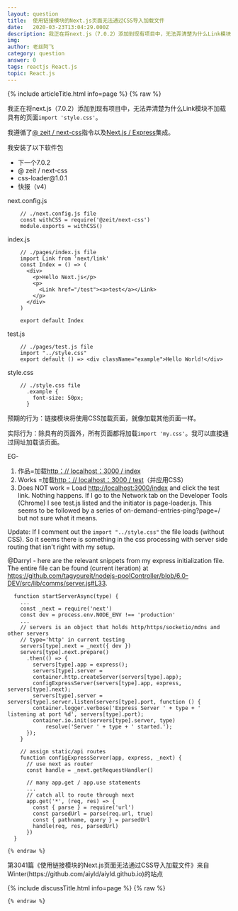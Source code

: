 ```yaml
---
layout: question
title:  使用链接模块的Next.js页面无法通过CSS导入加载文件
date:   2020-03-23T13:04:29.000Z
description: 我正在将next.js（7.0.2）添加到现有项目中，无法弄清楚为什么Link模块不加载具有的页面import 'style.css'。我遵循了\` z...
img: 
author: 老丝阿飞
category: question
answer: 0
tags: reactjs React.js
topic: React.js
---
```

<div class="article-root">
  <div class="article">
    {% include articleTitle.html info=page %}
    {% raw %}
    <div class="article-content"><p><font style="vertical-align: inherit;"><font style="vertical-align: inherit;">我正在将next.js（7.0.2）添加到现有项目中，无法弄清楚为什么Link模块不加载具有的页面</font></font><code>import 'style.css'</code><font style="vertical-align: inherit;"><font style="vertical-align: inherit;">。</font></font></p>

<p><font style="vertical-align: inherit;"><font style="vertical-align: inherit;">我遵循了</font></font><a href="https://github.com/zeit/next-plugins/tree/master/packages/next-css" rel="noreferrer"><font style="vertical-align: inherit;"><font style="vertical-align: inherit;">@ zeit / next-css</font></font></a><font style="vertical-align: inherit;"><font style="vertical-align: inherit;">指令以及</font></font><a href="https://nextjs.org/learn/basics/server-side-support-for-clean-urls/create-a-custom-server" rel="noreferrer"><font style="vertical-align: inherit;"><font style="vertical-align: inherit;">Next.js / Express</font></font></a><font style="vertical-align: inherit;"><font style="vertical-align: inherit;">集成。</font></font></p>

<p><font style="vertical-align: inherit;"><font style="vertical-align: inherit;">我安装了以下软件包</font></font></p>

<ul>
<li><font style="vertical-align: inherit;"><font style="vertical-align: inherit;">下一个7.0.2</font></font></li>
<li><font style="vertical-align: inherit;"><font style="vertical-align: inherit;">@ zeit / next-css </font></font></li>
<li><font style="vertical-align: inherit;"><font style="vertical-align: inherit;">css-loader@1.0.1</font></font></li>
<li><font style="vertical-align: inherit;"><font style="vertical-align: inherit;">快报（v4）</font></font></li>
</ul>

<p><font style="vertical-align: inherit;"><font style="vertical-align: inherit;">next.config.js</font></font></p>

<pre><code>    // ./next.config.js file<font></font>
    const withCSS = require('@zeit/next-css')<font></font>
    module.exports = withCSS() <font></font>
</code></pre>

<p><font style="vertical-align: inherit;"><font style="vertical-align: inherit;">index.js</font></font></p>

<pre><code>    // ./pages/index.js file<font></font>
    import Link from 'next/link'<font></font>
    const Index = () =&gt; (<font></font>
      &lt;div&gt;<font></font>
        &lt;p&gt;Hello Next.js&lt;/p&gt;<font></font>
        &lt;p&gt;<font></font>
          &lt;Link href="/test"&gt;&lt;a&gt;test&lt;/a&gt;&lt;/Link&gt;<font></font>
        &lt;/p&gt;<font></font>
      &lt;/div&gt;<font></font>
    )<font></font>
<font></font>
    export default Index<font></font>
</code></pre>

<p><font style="vertical-align: inherit;"><font style="vertical-align: inherit;">test.js</font></font></p>

<pre><code>    // ./pages/test.js file<font></font>
    import "../style.css"<font></font>
    export default () =&gt; &lt;div className="example"&gt;Hello World!&lt;/div&gt;<font></font>
</code></pre>

<p><font style="vertical-align: inherit;"><font style="vertical-align: inherit;">style.css </font></font></p>

<pre><code>    // ./style.css file<font></font>
      .example {<font></font>
        font-size: 50px;<font></font>
      }<font></font>
</code></pre>

<p><font style="vertical-align: inherit;"><font style="vertical-align: inherit;">预期的行为：链接模块将使用CSS加载页面，就像加载其他页面一样。</font></font></p>

<p><font style="vertical-align: inherit;"><font style="vertical-align: inherit;">实际行为：除具有的页面外，所有页面都将加载</font></font><code>import 'my.css'</code><font style="vertical-align: inherit;"><font style="vertical-align: inherit;">。</font><font style="vertical-align: inherit;">我可以直接通过网址加载该页面。</font></font></p>

<p><font style="vertical-align: inherit;"><font style="vertical-align: inherit;">EG- </font></font></p>

<ol>
<li><font style="vertical-align: inherit;"><font style="vertical-align: inherit;">作品=加载</font></font><a href="http://localhost:3000/index" rel="noreferrer"><font style="vertical-align: inherit;"><font style="vertical-align: inherit;">http：// localhost：3000 / index</font></font></a></li>
<li><font style="vertical-align: inherit;"><font style="vertical-align: inherit;">Works =加载</font></font><a href="http://localhost:3000/test" rel="noreferrer"><font style="vertical-align: inherit;"><font style="vertical-align: inherit;">http：// localhost：3000 / test</font></font></a><font style="vertical-align: inherit;"><font style="vertical-align: inherit;">（并应用CSS）</font></font></li>
<li>Does NOT work = Load <a href="http://localhost:3000/index" rel="noreferrer">http://localhost:3000/index</a> and click the test link.  Nothing happens.  If I go to the Network tab on the Developer Tools (Chrome) I see test.js listed and the initiator is page-loader.js. This seems to be followed by a series of on-demand-entries-ping?page=/ but not sure what it means.</li>
</ol>

<p>Update: If I comment out the <code>import "../style.css"</code> the file loads (without CSS).  So it seems there is something in the css processing with server side routing that isn't right with my setup.</p>

<p>@Darryl - here are the relevant snippets from my express initialization file.  The entire file can be found (current iteration) at <a href="https://github.com/tagyoureit/nodejs-poolController/blob/6.0-DEV/src/lib/comms/server.js#L33" rel="noreferrer">https://github.com/tagyoureit/nodejs-poolController/blob/6.0-DEV/src/lib/comms/server.js#L33</a>.</p>

<pre><code>  function startServerAsync(type) {<font></font>
    ...<font></font>
    const _next = require('next')<font></font>
    const dev = process.env.NODE_ENV !== 'production'<font></font>
    ...<font></font>
    // servers is an object that holds http/https/socketio/mdns and other servers<font></font>
    // type='http' in current testing<font></font>
    servers[type].next = _next({ dev }) <font></font>
    servers[type].next.prepare()<font></font>
      .then(() =&gt; {<font></font>
        servers[type].app = express();<font></font>
        servers[type].server = <font></font>
        container.http.createServer(servers[type].app);<font></font>
        configExpressServer(servers[type].app, express, servers[type].next);<font></font>
        servers[type].server = servers[type].server.listen(servers[type].port, function () {<font></font>
        container.logger.verbose('Express Server ' + type + ' listening at port %d', servers[type].port);<font></font>
        container.io.init(servers[type].server, type)<font></font>
            resolve('Server ' + type + ' started.');<font></font>
      });<font></font>
    }<font></font>
<font></font>
    // assign static/api routes<font></font>
    function configExpressServer(app, express, _next) {<font></font>
      // use next as router<font></font>
      const handle = _next.getRequestHandler()<font></font>
<font></font>
      // many app.get / app.use statements<font></font>
      ...<font></font>
      // catch all to route through next<font></font>
      app.get('*', (req, res) =&gt; {<font></font>
        const { parse } = require('url')<font></font>
        const parsedUrl = parse(req.url, true)<font></font>
        const { pathname, query } = parsedUrl<font></font>
        handle(req, res, parsedUrl)<font></font>
      })<font></font>
  }<font></font>
</code></pre></div>
    {% endraw %}
  </div>
  <p class="winter_mark">第3041篇《使用链接模块的Next.js页面无法通过CSS导入加载文件》来自Winter(https://github.com/aiyld/aiyld.github.io)的站点</p>
  <div class="discuss-wrapper">
    {% include discussTitle.html info=page %}
    {% raw %}
    
    {% endraw %}
  </div>
<div>
